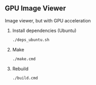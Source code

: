 ## GPU Image Viewer

Image viewer, but with GPU acceleration

1. Install dependencies (Ubuntu)
   ```sh
   ./deps_ubuntu.sh
   ```
2. Make
   ```sh
   ./make.cmd
   ```
3. Rebuild
   ```sh
   ./build.cmd
   ```
